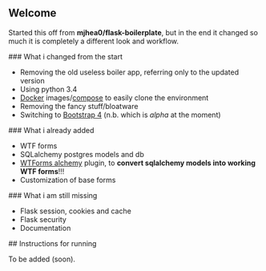 
## Welcome

Started this off from **mjhea0/flask-boilerplate**,
but in the end it changed so much it is completely a different look and workflow.

### What i changed from the start

* Removing the old useless boiler app, referring only to the updated version
* Using python 3.4
* [Docker](https://www.docker.com/) images/[compose](https://docs.docker.com/compose/) to easily clone the environment
* Removing the fancy stuff/bloatware
* Switching to [Bootstrap 4](http://v4-alpha.getbootstrap.com/) (n.b. which is *alpha* at the moment)

### What i already added

* WTF forms
* SQLalchemy postgres models and db
* [WTForms alchemy](https://wtforms-alchemy.readthedocs.org/en/latest/) plugin, to **convert sqlalchemy models into working WTF forms**!!!
* Customization of base forms

### What i am still missing

* Flask session, cookies and cache
* Flask security
* Documentation

## Instructions for running

To be added (soon).
